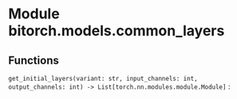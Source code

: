 Module bitorch.models.common_layers
===================================

Functions
---------

    
`get_initial_layers(variant: str, input_channels: int, output_channels: int) ‑> List[torch.nn.modules.module.Module]`
: